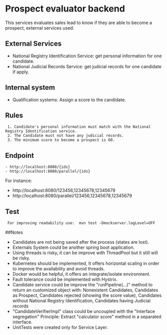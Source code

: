 # Prospect evaluator backend

This services evaluates sales lead to know if they are able to become a prospect, external services used:

## External Services
- National Registry Identification Service: get personal information for one candidate. 
- National Judicial Records Service: get judicial records for one candidate if apply.

## Internal system
- Qualification systems: Assign a score to the candidate.

## Rules
````
 1. Candidate's personal information must match with the National Registry Identification service.
 2. The Candidate must not have any judicial records.
 3. The minimum score to become a prospect is 60.
````

## Endpoint
````
- http://localhost:8080/{ids}
- http://localhost:8080/parallel/{ids}
````
For instance:
 - http://localhost:8080/123456,12345678,12345679
 - http://localhost:8080/parallel/123456,12345678,12345679

## Test
````
 For improving readability use:  mvn test -Dmockserver.logLevel=OFF  
````
##Notes
 - Candidates are not being saved after the process (states are lost). 
 - Externals System could be another spring boot application.
 - Using threads is risky, it can be improve with ThreadPool but it still will be risky.
 - Kubernetes should be implemented, It offers horizontal scaling in order to improve the availability and avoid threads.
 - Docker would be helpful, it offers an integrate/isolate environment.
 - Fault tolerance could be implemented with Hystrix.
 - Candidate service could be improve the "runPipeline(...)" method to return an customized object with: 
   Nonexistent Candidates, Candidates as Prospect, Candidates rejected (showing the score value), 
   Candidates without National Registry Identification, Candidates having Judicial records
 - "CandidateVerifierImpl" class could be uncoupled with the "Interface segregation" Principle: Extract "calculator score" method in a separated interface.
 - UnitTests were created only for Service Layer. 
     